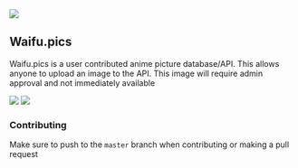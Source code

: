 <img align=center src="https://raw.githubusercontent.com/Waifu-pics/waifu-api/master/.github/assets/banner.png">

## Waifu.pics
Waifu.pics is a user contributed anime picture database/API. This allows anyone to upload an image to the API. This image will require admin approval and not immediately available

<img src="https://www.codefactor.io/repository/github/Waifu-pics/api/badge/master">
<img src="https://img.shields.io/github/license/Waifu-pics/api">

### Contributing
Make sure to push to the `master` branch when contributing or making a pull request